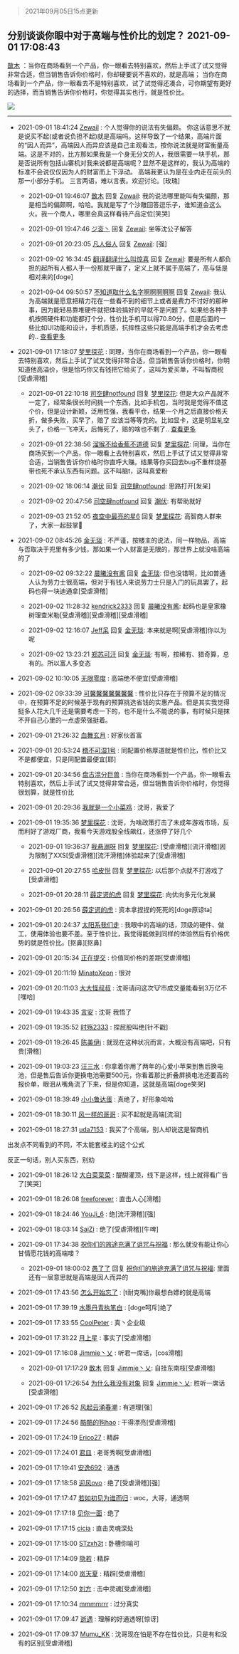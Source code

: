 > 2021年09月05日15点更新
<link rel="stylesheet" href="https://cdn.jsdelivr.net/gh/taotie6/sampleJSON@main/css/photo_show.css">


 ## 分别谈谈你眼中对于高端与性价比的划定？ 2021-09-01 17:08:43

 [㪚木](https://www.coolapk.com/feed/29691070?shareKey=NWJiOWU1OTBhNGRkNjEzMmNjNzc~) ：当你在商场看到一个产品，你一眼看去特别喜欢，然后上手试了试又觉得非常合适，但当销售告诉你价格时，你却硬要说不喜欢的，就是高端；
当你在商场看到一个产品，你一眼看去不是特别喜欢，试了试觉得还凑合，可你期望有更好的选择，而当销售告诉你价格时，你觉得其实也行，就是性价比。 

<div class="album">
<img class="img-item" src="https://image.coolapk.com/feed/2020/0606/14/1081091_625cb65a_5615_402@306x306.gif" />
</div>

 ------- 

- 2021-09-01 18:41:24 [Zewail](uid=2368302) : 个人觉得你的说法有失偏颇。
你这话意思不就是说买不起(或者说负担不起)就是高端吗。这样导致了一个结果，高端片面的“因人而异”，高端因人而异应该是自己主观看法，按你说法就是财富衡量高端。这是不对的，比方那如果我是一个身无分文的人，我很需要一块手机<!--break-->，那是否说所有包括山寨机对我来说都是高端呢？显然不是这样的，我认为高端的标准不会说仅仅因为人的财富而上下浮动。
高端我更认为是在业内走在前头的那一小部分手机。
三言两语，难以言表。欢迎讨论。[玫瑰] 

    - 2021-09-01 19:46:07 [㪚木](uid=1081091) 回复 [Zewail](uid=2368302): 我的说法哪里能叫有失偏颇，那是相当的偏颇啊，哈哈。我就是写了个沙雕回答逗乐子，谁知道会这么火。我一个商人，哪里会真这样看待产品定位[笑哭] 

    - 2021-09-01 19:47:46 [ジ衮丶](uid=494451) 回复 [Zewail](uid=2368302): 坐等沈公子解答 

    - 2021-09-01 20:23:05 [凡人俗人](uid=2600787) 回复 [Zewail](uid=2368302): [强] 

    - 2021-09-02 16:34:45 [翻译翻译什么叫惊喜](uid=1875577) 回复 [Zewail](uid=2368302): 要是所有人都负担的起所有人都人手一份那就平庸了，定义上就不属于高端了，高与低是相对来的[doge] 

    - 2021-09-04 09:50:57 [不知道取什么名字啊啊啊啊啊](uid=12400216) 回复 [Zewail](uid=2368302): 我认为高端就是愿意把精力花在一些看不到的细节上或者是费力不讨好的那种事，因为能轻易靠堆硬件就把体验搞好的早就不是问题了。如果给各种手机按照硬件和功能都打个分，性价比手机可以得70.80分，但是后面的一些比如UI功能和设计，手机质感，抗摔性这些只能是高端手机才会去考虑的.. <a href="/feed/replyList?id=228485949">查看更多</a> 

- 2021-09-01 17:18:07 [梦里探花](uid=836750) : 同理，当你在商场看到一个产品，你一眼看去特别喜欢，然后上手试了试又觉得非常合适，但当销售告诉你价格时，你明知道他高溢价，但是恰巧你又有钱把它给买了，这叫为爱买单，不叫智商税[受虐滑稽] 

    - 2021-09-01 22:10:18 [司空肆notfound](uid=12583218) 回复 [梦里探花](uid=836750): 但是大众产品就不一定了，经常条很长时间挑一个东西，比如手机包，当时我是觉得不值这个价，但是设计新颖，泛用性强，我看平仓，结果一个月之后直接价格夭折，做多失败，买早了，赔了 应该当等等党的。比如显卡，这是明显轧空头了，价格一飞冲天，后悔死了，赔的啥也不剩了.. <a href="/feed/replyList?id=228469593">查看更多</a> 

    - 2021-09-01 22:38:56 [溜猴不给香蕉不道德](uid=6090458) 回复 [梦里探花](uid=836750): 同理，当你在商场买到一个产品，你一眼看上去特别喜欢，然后上手试了试又觉得非常合适，当销售告诉你价格时你直呼大赚。结果等你买回去bug不重样烧基带也死不承认东西有问题。这不叫脑t，这叫真爱粉 

    - 2021-09-02 18:06:14 [潮伏](uid=1824263) 回复 [司空肆notfound](uid=12583218): 思路打开[发呆] 

    - 2021-09-02 20:47:56 [司空肆notfound](uid=12583218) 回复 [潮伏](uid=1824263): 有帮助就好 

    - 2021-09-03 21:52:05 [夜空中最亮的星6](uid=13450102) 回复 [梦里探花](uid=836750): 高智商人群来了，大家一起鼓掌👏 

- 2021-09-02 08:45:26 [金无琰](uid=3145685) : 不严谨，按楼主的说法，同一样物品，高端与否取决于兜里有多少钱，那如果一个人财富是无限的，那世界上就没啥高端的了 

    - 2021-09-02 09:32:22 [晨曦没有酱](uid=506483) 回复 [金无琰](uid=3145685): 但也没错啊，比如普通人认为劳力士很高端，但对于有钱人来说劳力士只是入门的玩具罢了，起码也得一块迪通拿[受虐滑稽] 

    - 2021-09-02 11:28:32 [kendrick2333](uid=4204634) 回复 [晨曦没有酱](uid=506483): 起码也是皇家橡树理查米勒[受虐滑稽][受虐滑稽][受虐滑稽] 

    - 2021-09-02 12:16:07 [Jeff呆](uid=2232659) 回复 [金无琰](uid=3145685): 本来就是啊[受虐滑稽]你以为呢 

    - 2021-09-02 13:23:21 [郑苏可汗](uid=678781) 回复 [金无琰](uid=3145685): 有啊，按稀有、猎奇算，总有的。所以富人多变态 

- 2021-09-02 10:10:05 [无限零度](uid=2623943) : 高端绝不便宜[受虐滑稽] 

- 2021-09-02 09:33:39 [可馨馨馨馨馨馨馨](uid=2077884) : 性价比只存在于预算不足的情况中，在预算不足的时候基于现有的预算挑选省钱的实惠产品。但是其实我觉得挺多人花大几千还是需要考虑一下的，也不是什么不能说的事，有时候只是抹不开自己心里的一点虚荣强挺着。 

- 2021-09-01 21:26:32 [血舞玄月](uid=2100884) : 好家伙首富 

- 2021-09-01 20:53:24 [稽不可湿1号](uid=3522408) : 同配置价格厚道就是性价比，性价比又不是都便宜，只是同配置最便宜[耶] 

- 2021-09-01 20:34:56 [盘古混分巨兽](uid=3928463) : 当你在商场看到一个产品，你一眼看去特别喜欢，然后上手试了试又觉得非常合适，但当销售告诉你价格时，你觉得很划算，就是性价比 

- 2021-09-01 20:29:36 [我就是一个小菜鸡](uid=6612509) : 沈哥，我爱了 

- 2021-09-01 19:35:36 [梦里探花](uid=836750) : 沈哥，为啥政策打击了未成年游戏市场，反而利好了游戏厂商，我看今天游戏股全线飙红，还涨停了好几个 

    - 2021-09-01 19:36:37 [我悬溺呀](uid=4051019) 回复 [梦里探花](uid=836750): [受虐滑稽][流汗滑稽]因为限制了XXS[受虐滑稽][流汗滑稽]体验起来了[受虐滑稽] 

    - 2021-09-01 20:27:55 [哈皮悦](uid=3458809) 回复 [梦里探花](uid=836750): 以后那个点就不打游戏了[受虐滑稽] 

    - 2021-09-01 20:28:11 [薛定谔的虎](uid=1167525) 回复 [梦里探花](uid=836750): 向优向多元化发展 

- 2021-09-01 20:26:56 [薛定谔的虎](uid=1167525) : 资本拿捏捏的死死的[doge原谅ta] 

- 2021-09-01 20:24:37 [太阳系我们走](uid=1107916) : 我眼中的高端的话，顶级的硬件、做工，使用体验也要不差。至于性价比，我觉得能做到同样的体验然后有价格优势的就是性价比。[抠鼻][抠鼻] 

- 2021-09-01 20:15:34 [正在提交](uid=2290772) : 价值同价格的差距[受虐滑稽] 

- 2021-09-01 20:11:19 [MinatoXeon](uid=2871582) : 很对 

- 2021-09-01 20:11:03 [大大怪叔叔](uid=956235) : 沈哥请问这次🐮市成交量能看到3万亿不[嘿哈] 

- 2021-09-01 19:43:35 [言安](uid=2043658) : 沈哥 我悟了 

- 2021-09-01 19:35:52 [时殇2333](uid=615479) : 捏屁股叫绝[针不戳] 

- 2021-09-01 19:26:45 [陈美伊i](uid=1279036) : 就现在这种状况而言，大概没有高端吧，只有贵[滑稽] 

- 2021-09-01 19:03:23 [汪三水](uid=906003) : 你拿着你用了两年的心爱小苹果到售后换电池，但是售后告诉你更换电池需要500元，你看着那比折叠屏换电池还要高的报价单，眼泪从嘴角流了下来，但是你知道，这就是高端[doge笑哭] 

- 2021-09-01 18:39:49 [小小鲁达蛋](uid=3158410) : 真绝了，好形象哈哈 

- 2021-09-01 18:30:11 [风一样的哥哥](uid=1768830) : 买不起就是高端[流泪] 

- 2021-09-01 18:27:31 [uda7153](uid=934290) : 我买了个高端，别人却说这是智商机

出发点不同看到的不同，不太能套楼主的这个公式

反正一句话，别人买东西，别劝 

- 2021-09-01 18:26:12 [大白菜菜菜](uid=2081020) : 醍醐灌顶，线下是这样，线上就得看广告了[笑哭] 

- 2021-09-01 18:26:08 [freeforever](uid=3422747) : 直击人心[滑稽] 

- 2021-09-01 18:24:46 [YouJi_6](uid=2642032) : 绝[流汗滑稽][强] 

- 2021-09-01 18:03:14 [SaiZi](uid=12327948) : 绝了[受虐滑稽][牛啤] 

- 2021-09-01 17:34:38 [祝你们的旅途充满了诅咒与祝福](uid=9554820) : 那么就没有能让你心甘情愿花钱的高端喽？ 

    - 2021-09-01 18:00:02 [愚了了](uid=734193) 回复 [祝你们的旅途充满了诅咒与祝福](uid=9554820): 里面还有一层意思就是高端是因人而异的 

- 2021-09-01 17:43:56 [怎么开始忘了](uid=1098357) : [t耐克嘴]你最想白嫖的就是高端 

- 2021-09-01 17:39:19 [水墨丹青执笔白](uid=3060746) : [doge呵斥]绝了 

- 2021-09-01 17:33:55 [CoolPeter](uid=1437066) : 真丶企业级 

- 2021-09-01 17:31:22 [月上星](uid=1153556) : 事实了[受虐滑稽] 

- 2021-09-01 17:16:08 [Jimmie丶乂](uid=8304178) : 听君一席话，[cos滑稽] 

    - 2021-09-01 17:17:29 [㪚木](uid=1081091) 回复 [Jimmie丶乂](uid=8304178): 自挂东南枝[受虐滑稽] 

    - 2021-09-01 17:26:54 [为什么我没有对象](uid=2236988) 回复 [Jimmie丶乂](uid=8304178): 胜听一席话[受虐滑稽] 

- 2021-09-01 17:26:52 [风起云涌春潮](uid=2903311) : 有道理[强] 

- 2021-09-01 17:24:56 [酷酷的狗hao](uid=4280703) : 干得漂亮[受虐滑稽] 

- 2021-09-01 17:24:19 [Erico27](uid=10725914) : 精辟 

- 2021-09-01 17:24:01 [君皿](uid=12751685) : 老哥秀啊[受虐滑稽] 

- 2021-09-01 17:19:41 [安逸692](uid=1171740) : 通透 

- 2021-09-01 17:18:58 [迎风ovo](uid=3660459) : 绝了[受虐滑稽][强] 

- 2021-09-01 17:17:47 [若如初见为谁而归](uid=3230798) : woc，大哥，通透啊 

- 2021-09-01 17:17:18 [见你一面](uid=598942) : 绝了 

- 2021-09-01 17:17:15 [cicia](uid=6177749) : 直击灵魂深处 

- 2021-09-01 17:15:00 [STzxh3t](uid=11194992) : 卧槽你喻可 

- 2021-09-01 17:14:09 [隐若](uid=1451690) : 精辟 

- 2021-09-01 17:14:00 [岚天夏](uid=1974131) : 精辟[受虐滑稽] 

- 2021-09-01 17:12:50 [刘方](uid=2727798) : 击中灵魂[受虐滑稽] 

- 2021-09-01 17:10:34 [mmmmrrr](uid=3384805) : 过分真实 

- 2021-09-01 17:09:47 [逝遇](uid=2589293) : 理解的好通透呀[惊讶] 

- 2021-09-01 17:09:37 [Mumu_KK](uid=1355663) : 沈哥现在怕是不存在性价比，只是有和没有的区别[受虐滑稽] 

